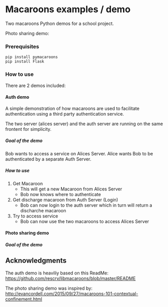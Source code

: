 # Macaroons examples / demo

Two macaroons Python demos for a school project.

Photo sharing demo:

### Prerequisites

```
pip install pymacaroons
pip install Flask
```

### How to use

There are 2 demos included:

#### Auth demo

A simple demonstration of how macaroons are used to facilitate authentication using a third party authentication service.

The two server (alices server) and the auth server are running on the same frontent for simplicity.

##### Goal of the demo

Bob wants to access a service on Alices Server. Alice wants Bob to be authenticated by a separate Auth Server.

##### How to use

1. Get Macaroon
    - This will get a new Macaroon from Alices Server
    - Bob now knows where to authenticate
2. Get discharge macaroon from Auth Server (Login)  
    - Bob can now login to the auth server which in turn will return a discharche macaroon
3. Try to access service
    - Bob can now use the two macaroons to access Alices Server

#### Photo sharing demo

##### Goal of the demo


## Acknowledgments

The auth demo is heaviliy based on this ReadMe:
https://github.com/rescrv/libmacaroons/blob/master/README

The photo sharing demo was inspired by:
http://evancordell.com/2015/09/27/macaroons-101-contextual-confinement.html
